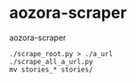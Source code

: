 # aozora-scraper
aozora-scraper


```
./scrape_root.py > ./a_url
./scrape_all_a_url.py
mv stories_* stories/
```